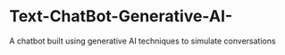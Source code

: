 # Text-ChatBot-Generative-AI-
A chatbot built using generative AI techniques to simulate conversations

